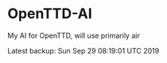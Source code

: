 # OpenTTD-AI
My AI for OpenTTD, will use primarily air

Latest backup: Sun Sep 29 08:19:01 UTC 2019
